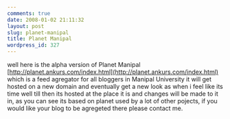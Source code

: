 ```yaml
---
comments: true
date: 2008-01-02 21:11:32
layout: post
slug: planet-manipal
title: Planet Manipal
wordpress_id: 327
---
```


well here is the alpha version of Planet Manipal [http://planet.ankurs.com/index.html](http://planet.ankurs.com/index.html) which is a feed agregator for all bloggers in Manipal University it will get hosted on a new domain and eventually get a new look as when i feel like its time well till then its hosted at the place it is and changes will be made to it in, as you can see its based on planet used by a lot of other pojects, if you would like your blog to be agregeted there please contact me.
